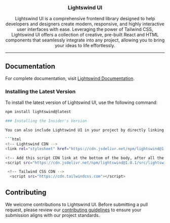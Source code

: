 <h3 align="center">
  Lightswind UI
</h3>

<p align="center">
Lightswind UI is a comprehensive frontend library designed to help developers and designers create modern, responsive, and highly interactive user interfaces with ease. Leveraging the power of Tailwind CSS, Lightswind UI offers a collection of creative, pre-built React and HTML components that seamlessly integrate into any project, allowing you to bring your ideas to life effortlessly.
</p>

---

## Documentation

For complete documentation, visit [Lightswind Documentation](https://lightswind.com/).

### Installing the Latest Version

To install the latest version of Lightswind UI, use the following command:

```bash
npm install lightswind@latest

### Installing the Insider's Version

You can also include Lightswind UI in your project by directly linking to the CDN in your HTML file:

```html
<!-- Lightswind CDN -->
<link rel="stylesheet" href="https://cdn.jsdelivr.net/npm/lightswind@1.0.1/src/lightswind.css">

<!-- Add this script CDN link at the bottom of the body, after all the HTML content, and before any other script tags -->
<script src="https://cdn.jsdelivr.net/npm/lightswind@1.0.1/src/lightswind.min.js"></script>

 <!-- Tailwind CSS CDN -->
  <script src="https://cdn.tailwindcss.com"></script>
```

## Contributing
We welcome contributions to Lightswind UI. Before submitting a pull request, please review our [contributing guidelines](https://lightswind.com/docs/license) to ensure your submission aligns with our project standards.

